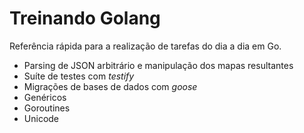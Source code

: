 # Treinando Golang

Referência rápida para a realização de tarefas do dia a dia em Go.

* Parsing de JSON arbitrário e manipulação dos mapas resultantes
* Suíte de testes com _testify_
* Migrações de bases de dados com _goose_
* Genéricos
* Goroutines
* Unicode

